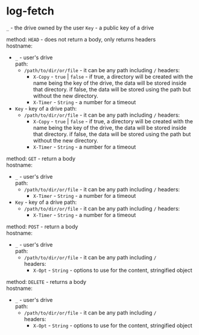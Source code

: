 # log-fetch

`_` - the drive owned by the user
`Key` - a public key of a drive

method: `HEAD` - does not return a body, only returns headers<br>
hostname:

- `_` - user's drive<br>
  path:
  - `/path/to/dir/or/file` - it can be any path including `/`
    headers:
    - `X-Copy` - `true` | `false` - if true, a directory will be created with the name being the key of the drive, the data will be stored inside that directory. if false, the data will be stored using the path but without the new directory.<br>
    - `X-Timer` - `String` - a number for a timeout<br>
- `Key` - key of a drive
  path:
  - `/path/to/dir/or/file` - it can be any path including `/`
    headers:
    - `X-Copy` - `true` | `false` - if true, a directory will be created with the name being the key of the drive, the data will be stored inside that directory. if false, the data will be stored using the path but without the new directory.<br>
    - `X-Timer` - `String` - a number for a timeout<br>

method: `GET` - return a body<br>
hostname:

- `_` - user's drive<br>
  path:
  - `/path/to/dir/or/file` - it can be any path including `/`
    headers:
    - `X-Timer` - `String` - a number for a timeout<br>
- `Key` - key of a drive
  path:
  - `/path/to/dir/or/file` - it can be any path including `/`
    headers:
    - `X-Timer` - `String` - a number for a timeout<br>

method: `POST` - return a body<br>
hostname:

- `_` - user's drive<br>
  path:
  - `/path/to/dir/or/file` - it can be any path including `/`<br>
    headers:
    - `X-Opt` - `String` - options to use for the content, stringified object<br>

method: `DELETE` - returns a body<br>
hostname:

- `_` - user's drive<br>
  path:
  - `/path/to/dir/or/file` - it can be any path including `/`<br>
    headers:
    - `X-Opt` - `String` - options to use for the content, stringified object<br>
